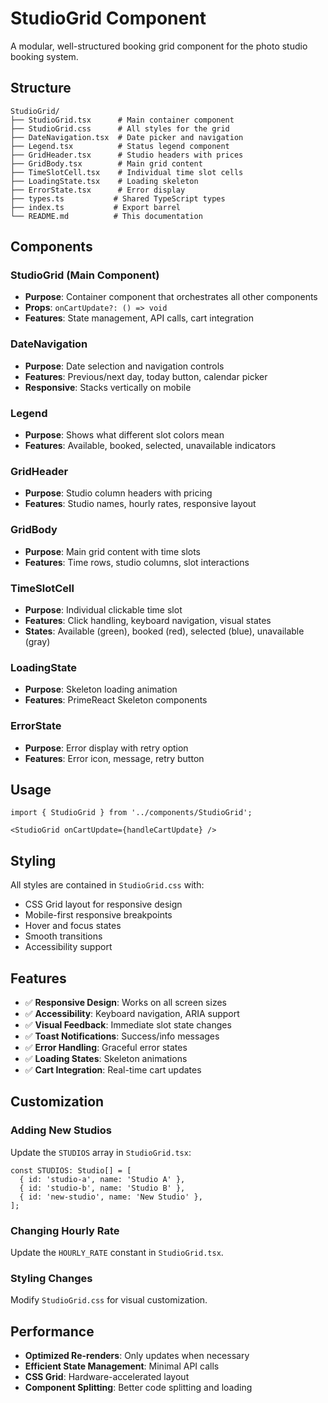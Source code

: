 # StudioGrid Component

A modular, well-structured booking grid component for the photo studio booking system.

## Structure

```
StudioGrid/
├── StudioGrid.tsx      # Main container component
├── StudioGrid.css      # All styles for the grid
├── DateNavigation.tsx  # Date picker and navigation
├── Legend.tsx          # Status legend component
├── GridHeader.tsx      # Studio headers with prices
├── GridBody.tsx        # Main grid content
├── TimeSlotCell.tsx    # Individual time slot cells
├── LoadingState.tsx    # Loading skeleton
├── ErrorState.tsx      # Error display
├── types.ts           # Shared TypeScript types
├── index.ts           # Export barrel
└── README.md          # This documentation
```

## Components

### StudioGrid (Main Component)
- **Purpose**: Container component that orchestrates all other components
- **Props**: `onCartUpdate?: () => void`
- **Features**: State management, API calls, cart integration

### DateNavigation
- **Purpose**: Date selection and navigation controls
- **Features**: Previous/next day, today button, calendar picker
- **Responsive**: Stacks vertically on mobile

### Legend
- **Purpose**: Shows what different slot colors mean
- **Features**: Available, booked, selected, unavailable indicators

### GridHeader
- **Purpose**: Studio column headers with pricing
- **Features**: Studio names, hourly rates, responsive layout

### GridBody
- **Purpose**: Main grid content with time slots
- **Features**: Time rows, studio columns, slot interactions

### TimeSlotCell
- **Purpose**: Individual clickable time slot
- **Features**: Click handling, keyboard navigation, visual states
- **States**: Available (green), booked (red), selected (blue), unavailable (gray)

### LoadingState
- **Purpose**: Skeleton loading animation
- **Features**: PrimeReact Skeleton components

### ErrorState
- **Purpose**: Error display with retry option
- **Features**: Error icon, message, retry button

## Usage

```tsx
import { StudioGrid } from '../components/StudioGrid';

<StudioGrid onCartUpdate={handleCartUpdate} />
```

## Styling

All styles are contained in `StudioGrid.css` with:
- CSS Grid layout for responsive design
- Mobile-first responsive breakpoints
- Hover and focus states
- Smooth transitions
- Accessibility support

## Features

- ✅ **Responsive Design**: Works on all screen sizes
- ✅ **Accessibility**: Keyboard navigation, ARIA support
- ✅ **Visual Feedback**: Immediate slot state changes
- ✅ **Toast Notifications**: Success/info messages
- ✅ **Error Handling**: Graceful error states
- ✅ **Loading States**: Skeleton animations
- ✅ **Cart Integration**: Real-time cart updates

## Customization

### Adding New Studios
Update the `STUDIOS` array in `StudioGrid.tsx`:

```tsx
const STUDIOS: Studio[] = [
  { id: 'studio-a', name: 'Studio A' },
  { id: 'studio-b', name: 'Studio B' },
  { id: 'new-studio', name: 'New Studio' },
];
```

### Changing Hourly Rate
Update the `HOURLY_RATE` constant in `StudioGrid.tsx`.

### Styling Changes
Modify `StudioGrid.css` for visual customization.

## Performance

- **Optimized Re-renders**: Only updates when necessary
- **Efficient State Management**: Minimal API calls
- **CSS Grid**: Hardware-accelerated layout
- **Component Splitting**: Better code splitting and loading



